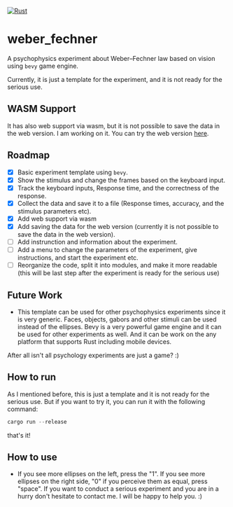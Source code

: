 [![Rust](https://github.com/altunenes/weber_fechner/actions/workflows/rust.yml/badge.svg)](https://github.com/altunenes/weber_fechner/actions/workflows/rust.yml)

# weber_fechner

A psychophysics experiment about Weber–Fechner law based on vision using `bevy` game engine.

Currently, it is just a template for the experiment, and it is not ready for the serious use.

## WASM Support

It has also web support via wasm, but it is not possible to save the data in the web version. I am working on it. 
You can try the web version [here](https://altunenes.github.io/weber_fechner/).

## Roadmap

- [x] Basic experiment template using `bevy`.
- [x] Show the stimulus and change the frames based on the keyboard input.
- [x] Track the keyboard inputs, Response time, and the correctness of the response.
- [x] Collect the data and save it to a file (Response times, accuracy, and the stimulus parameters etc).
- [x] Add web support via wasm 
- [x] Add saving the data for the web version (currently it is not possible to save the data in the web version). 
- [ ] Add instrunction and information about the experiment.
- [ ] Add a menu to change the parameters of the experiment, give instructions, and start the experiment etc.
- [ ] Reorganize the code, split it into modules, and make it more readable (this will be last step after the experiment is ready for the serious use)

## Future Work
- This template can be used for other psychophysics experiments since it is very generic. Faces, objects, gabors and other stimuli can be used instead of the ellipses. Bevy is a very powerful game engine and it can be used for other experiments as well. And it can be work on the any platform that supports Rust including mobile devices. 

After all isn't all psychology experiments are just a game? :)

## How to run
As I mentioned before, this is just a template and it is not ready for the serious use. But if you want to try it, you can run it with the following command:

```rust
cargo run --release
```
that's it!

## How to use

- If you see more ellipses on the left, press the "1". If you see more ellipses on the right side, "0" if you perceive them as equal, press "space".
If you want to conduct a serious experiment and you are in a hurry don't hesitate to contact me. I will be happy to help you. :)